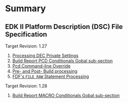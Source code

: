 # Summary

## EDK II Platform Description (DSC) File Specification

Target Revision: 1.27

1. [Processing DEC Private Settings](1.27/PrivateSettings.md)
2. [Build Report PCD Conditionals Gobal sub-section](1.27/UpdateReport.md)
3. [Pcd Command-line Override](1.27/PcdOverride.md)
4. [Pre- and Post- Build processing](1.27/PrePostBuild.md)
5. [FDF's ```FILE RAW``` Statement Processing](1.27/FdfRawFormat.md)

Target Revision: 1.28

1. [Build Report MACRO Conditionals Gobal sub-section](1.28/ReportUpdate.md)
